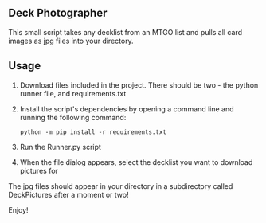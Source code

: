 ## Deck Photographer

This small script takes any decklist from an MTGO list and pulls all card images as jpg files into your directory.

## Usage

1. Download files included in the project. There should be two - the python runner file, and requirements.txt
1. Install the script's dependencies by opening a command line and running the following command:

    `python -m pip install -r requirements.txt`

1. Run the Runner.py script
1. When the file dialog appears, select the decklist you want to download pictures for

The jpg files should appear in your directory in a subdirectory called DeckPictures after a moment or two!

Enjoy!


